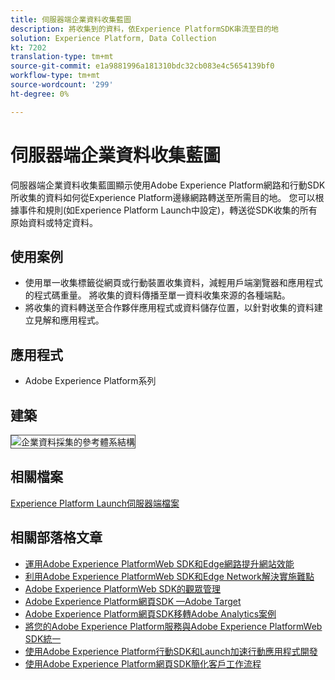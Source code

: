 ```yaml
---
title: 伺服器端企業資料收集藍圖
description: 將收集到的資料，依Experience PlatformSDK串流至目的地
solution: Experience Platform, Data Collection
kt: 7202
translation-type: tm+mt
source-git-commit: e1a9881996a181310bdc32cb083e4c5654139bf0
workflow-type: tm+mt
source-wordcount: '299'
ht-degree: 0%

---
```



# 伺服器端企業資料收集藍圖

伺服器端企業資料收集藍圖顯示使用Adobe Experience Platform網路和行動SDK所收集的資料如何從Experience Platform邊緣網路轉送至所需目的地。 您可以根據事件和規則(如Experience Platform Launch中設定)，轉送從SDK收集的所有原始資料或特定資料。

## 使用案例

* 使用單一收集標籤從網頁或行動裝置收集資料，減輕用戶端瀏覽器和應用程式的程式碼重量。 將收集的資料傳播至單一資料收集來源的各種端點。
* 將收集的資料轉送至合作夥伴應用程式或資料儲存位置，以針對收集的資料建立見解和應用程式。

## 應用程式

* Adobe Experience Platform系列

## 建築

<img src="assets/entcollect.svg" alt="企業資料採集的參考體系結構" style="border:1px solid #4a4a4a" />

## 相關檔案

[Experience Platform Launch伺服器端檔案](https://experienceleague.adobe.com/docs/launch/using/server-side-info/server-side-overview.html?lang=en#server-side-info)

## 相關部落格文章

* [運用Adobe Experience PlatformWeb SDK和Edge網路提升網站效能](https://medium.com/adobetech/boosting-website-performance-with-adobe-experience-platform-web-sdk-and-edge-network-329fcf70fdf9)
* [利用Adobe Experience PlatformWeb SDK和Edge Network解決實施難點](https://medium.com/adobetech/solving-implementation-pain-points-with-adobe-experience-platform-web-sdk-and-edge-network-880b635e6819)
* [Adobe Experience PlatformWeb SDK的觀眾管理](https://medium.com/adobetech/adobe-experience-platform-web-sdk-for-audience-management-751fa6d063bc)
* [Adobe Experience Platform網頁SDK —Adobe Target](https://medium.com/adobetech/adobe-experience-platform-web-sdk-adobe-target-9b9f621d271)
* [Adobe Experience Platform網頁SDK移轉Adobe Analytics案例](https://medium.com/adobetech/adobe-experience-platform-web-sdk-migration-scenarios-for-adobe-analytics-91c255ec82b0)
* [將您的Adobe Experience Platform服務與Adobe Experience PlatformWeb SDK統一](https://medium.com/adobetech/unify-your-adobe-experience-platform-services-with-adobe-experience-platform-web-sdk-75cf6851a9fc)
* [使用Adobe Experience Platform行動SDK和Launch加速行動應用程式開發](https://medium.com/adobetech/accelerate-your-mobile-application-development-with-adobe-experience-platform-mobile-sdk-and-launch-ed023536d611)
* [使用Adobe Experience Platform網頁SDK簡化客戶工作流程](https://medium.com/adobetech/simplifying-customer-workflows-with-adobe-experience-platform-web-sdk-4e54fe134f4a)
